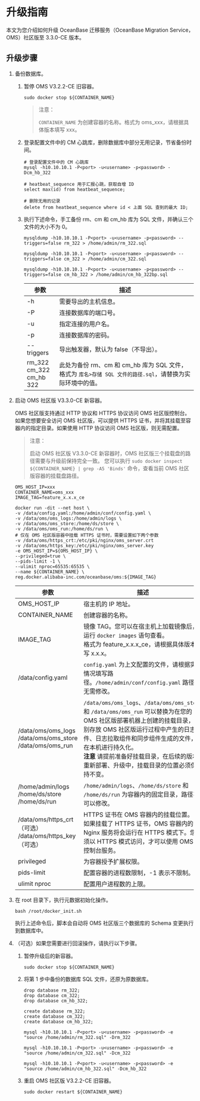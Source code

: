 # 升级指南

本文为您介绍如何升级 OceanBase 迁移服务（OceanBase Migration Service，OMS）社区版至 3.3.0-CE 版本。

## 升级步骤

1. 备份数据库。
   
   1. 暂停 OMS V3.2.2-CE 旧容器。

      ```
      sudo docker stop ${CONTAINER_NAME}
      ```

      >注意：
      >
      >`CONTAINER_NAME` 为创建容器的名称。格式为 oms_xxx，请根据具体版本填写 xxx。

   2. 登录配置文件中的 CM 心跳库，删除数据库中部分无用记录，节省备份时间。

      ```
      # 登录配置文件中的 CM 心跳库
      mysql -h10.10.10.1 -P<port> -u<username> -p<password> -Dcm_hb_322

      # heatbeat_sequence 用于汇报心跳，获取自增 ID
      select max(id) from heatbeat_sequence;

      # 删除无用的记录
      delete from heatbeat_sequence where id < 上面 SQL 查到的最大 ID;
      ```
   
   3. 执行下述命令，手工备份 rm、cm 和 cm_hb 库为 SQL 文件，并确认三个文件的大小不为 0。

      ```
      mysqldump -h10.10.10.1 -P<port> -u<username> -p<password> --triggers=false rm_322 > /home/admin/rm_322.sql

      mysqldump -h10.10.10.1 -P<port> -u<username> -p<password> --triggers=false cm_322 > /home/admin/cm_322.sql

      mysqldump -h10.10.10.1 -P<port> -u<username> -p<password> --triggers=false cm_hb_322 > /home/admin/cm_hb_322bp.sql
      ```

      |参数|描述|
      |---|---|
      |-h|需要导出的主机信息。|
      |-P|连接数据库的端口号。|
      |-u|指定连接的用户名。|
      |-p|连接数据库的密码。|
      |--triggers|导出触发器，默认为 false（不导出）。|
      |rm_322<br>cm_322<br>cm_hb 322|此处为备份 rm、cm 和 cm_hb 库为 SQL 文件，格式为 `库名>存储 SQL 文件的路径.sql`，请替换为实际环境中的值。|
   
2. 启动 OMS 社区版 V3.3.0-CE 新容器。

   OMS 社区版支持通过 HTTP 协议和 HTTPS 协议访问 OMS 社区版控制台。如果您想要安全访问 OMS 社区版，可以提供 HTTPS 证书，并将其挂载至容器内的指定目录。如果使用 HTTP 协议访问 OMS 社区版，则无需配置。

   >注意：
   >
   >启动 OMS 社区版 V3.3.0-CE 新容器时，OMS 社区版三个挂载盘的路径需要与升级前保持完全一致。
   >您可以执行 `sudo docker inspect ${CONTAINER_NAME} | grep -A5 'Binds'` 命令，查看当前 OMS 社区版容器的挂载盘路径。

    ```shell
   OMS_HOST_IP=xxx
   CONTAINER_NAME=oms_xxx
   IMAGE_TAG=feature_x.x.x_ce

   docker run -dit --net host \
   -v /data/config.yaml:/home/admin/conf/config.yaml \
   -v /data/oms/oms_logs:/home/admin/logs \
   -v /data/oms/oms_store:/home/ds/store \
   -v /data/oms/oms_run:/home/ds/run \
   # 仅在 OMS 社区版容器中挂载 HTTPS 证书时，需要设置如下两个参数
   -v /data/oms/https_crt:/etc/pki/nginx/oms_server.crt 
   -v /data/oms/https_key:/etc/pki/nginx/oms_server.key
   -e OMS_HOST_IP=${OMS_HOST_IP} \
   --privileged=true \
   --pids-limit -1 \
   --ulimit nproc=65535:65535 \
   --name ${CONTAINER_NAME} \
   reg.docker.alibaba-inc.com/oceanbase/oms:${IMAGE_TAG}
   ```

   |         参数          |                                                                                                           描述
   |---------------------|-------------------------------------------------------------------------------------------------------------------------------------------------------------------------------------------------------------------------
   | OMS_HOST_IP         | 宿主机的 IP 地址。
   | CONTAINER_NAME      | 创建容器的名称。  
   | IMAGE_TAG           | 镜像 TAG。您可以在宿主机上加载镜像后，运行 `docker images` 语句查看。<br>格式为 feature_x.x.x_ce，请根据具体版本填写 x.x.x。
   | /data/config.yaml   | `config.yaml` 为上文配置的文件，请根据实际情况填写路径。`/home/admin/conf/config.yaml` 路径则无需修改。
   | /data/oms/oms_logs<br>/data/oms/oms_store<br>/data/oms/oms_run  | `/data/oms/oms_logs`、`/data/oms/oms_store` 和 `/data/oms/oms_run` 可以替换为在您的 OMS 社区版部署机器上创建的挂载目录，分别存放 OMS 社区版运行过程中产生的日志文件、日志拉取组件和同步组件生成的文件，在本机进行持久化。 <br>**注意**  请提前准备好挂载目录，在后续的版本重新部署、升级中，挂载目录的位置必须保持不变。 
   | /home/admin/logs<br> /home/ds/store<br>/home/ds/run    | `/home/admin/logs`、`/home/ds/store` 和 `/home/ds/run` 为容器内的固定目录，路径不可以修改。
   |/data/oms/https_crt（可选）<br>/data/oms/https_key（可选）|HTTPS 证书在 OMS 容器内的挂载位置。<br> 如果挂载了 HTTPS 证书，OMS 容器内的 Nginx 服务将会运行在 HTTPS 模式下。您必须以 HTTPS 模式访问，才可以使用 OMS 的控制台服务。
   | privileged          | 为容器授予扩展权限。
   | pids-limit          | 配置容器的进程数限制，-1 表示不限制。
   | ulimit nproc        | 配置用户进程数的上限。

3. 在 root 目录下，执行元数据初始化操作。

   ```
   bash /root/docker_init.sh
   ```

   执行上述命令后，脚本会自动将 OMS 社区版三个数据库的 Schema 变更执行到数据库中。

4. （可选）如果您需要进行回滚操作，请执行以下步骤。

   1. 暂停升级后的新容器。

      ```
      sudo docker stop ${CONTAINER_NAME}
      ```

   2. 将第 1 步中备份的数据库 SQL 文件，还原为原数据库。

      ```
      drop database rm_322;
      drop database cm_322;
      drop database cm_hb_322;

      create database rm_322;
      create database cm_322;
      create database cm_hb_322;

      mysql -h10.10.10.1 -P<port> -u<username> -p<password> -e "source /home/admin/rm_322.sql" -Drm_322

      mysql -h10.10.10.1 -P<port> -u<username> -p<password> -e "source /home/admin/cm_322.sql" -Dcm_322

      mysql -h10.10.10.1 -P<port> -u<username> -p<password> -e "source /home/admin/cm_hb_322.sql" -Dcm_hb_322
      ```

   3. 重启 OMS 社区版 V3.2.2-CE 旧容器。

      ```
      sudo docker restart ${CONTAINER_NAME}
      ```

